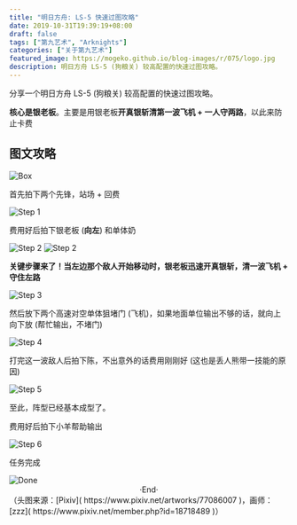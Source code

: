 ```yaml
---
title: "明日方舟: LS-5 快速过图攻略"
date: 2019-10-31T19:39:19+08:00
draft: false
tags: ["第九艺术", "Arknights"]
categories: ["关于第九艺术"]
featured_image: https://mogeko.github.io/blog-images/r/075/logo.jpg
description: 明日方舟 LS-5 (狗粮关) 较高配置的快速过图攻略。
---
```

<!-- 
<img alt="" src="https://mogeko.github.io/blog-images/r/075/" >
<span class="spoiler" ></span>
&emsp;&emsp;
 -->

分享一个明日方舟 LS-5 (狗粮关) 较高配置的快速过图攻略。

**核心是银老板**。主要是用银老板**开真银斩清第一波飞机 + 一人守两路**，以此来防止卡费

## 图文攻略

<img alt="Box" src="https://mogeko.github.io/blog-images/r/075/box.jpg" >

首先拍下两个先锋，站场 + 回费

<img alt="Step 1" src="https://mogeko.github.io/blog-images/r/075/step_1.jpg" >

费用好后拍下银老板 (**向左**) 和单体奶

<img alt="Step 2" src="https://mogeko.github.io/blog-images/r/075/step_2.jpg" >

<img alt="Step 2" src="https://mogeko.github.io/blog-images/r/075/step_2.5.jpg" >

**关键步骤来了！当左边那个敌人开始移动时，银老板迅速开真银斩，清一波飞机 + 守住左路**

<img alt="Step 3" src="https://mogeko.github.io/blog-images/r/075/step_3.jpg" >

然后放下两个高速对空单体狙堵门 (飞机)，如果地面单位输出不够的话，就向上向下放 (帮忙输出，不堵门)

<img alt="Step 4" src="https://mogeko.github.io/blog-images/r/075/step_4.jpg" >

打完这一波敌人后拍下陈，不出意外的话费用刚刚好 (这也是丢人熊带一技能的原因)

<img alt="Step 5" src="https://mogeko.github.io/blog-images/r/075/step_5.jpg" >

至此，阵型已经基本成型了。

费用好后拍下小羊帮助输出

<img alt="Step 6" src="https://mogeko.github.io/blog-images/r/075/step_6.jpg" >

任务完成

<img alt="Done" src="https://mogeko.github.io/blog-images/r/075/done.jpg" >



<br>

<center>  ·End·  </center>
（头图来源：[Pixiv]( https://www.pixiv.net/artworks/77086007 )，画师：[zzz]( https://www.pixiv.net/member.php?id=18718489 )）